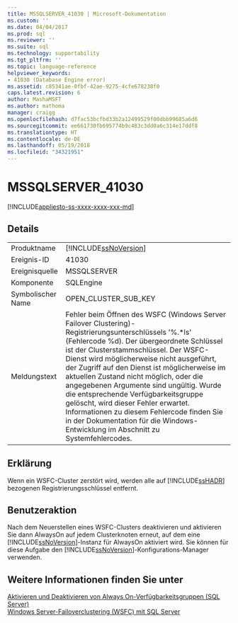 ```yaml
---
title: MSSQLSERVER_41030 | Microsoft-Dokumentation
ms.custom: ''
ms.date: 04/04/2017
ms.prod: sql
ms.reviewer: ''
ms.suite: sql
ms.technology: supportability
ms.tgt_pltfrm: ''
ms.topic: language-reference
helpviewer_keywords:
- 41030 (Database Engine error)
ms.assetid: c85341ae-0fbf-42ae-9275-4cfe678238f0
caps.latest.revision: 6
author: MashaMSFT
ms.author: mathoma
manager: craigg
ms.openlocfilehash: d7fac53bcfbd33b2a12499529f00dbb99685a6d6
ms.sourcegitcommit: ee661730fb695774b9c483c3dd0a6c314e17ddf8
ms.translationtype: HT
ms.contentlocale: de-DE
ms.lasthandoff: 05/19/2018
ms.locfileid: "34321951"
---
```

# <a name="mssqlserver41030"></a>MSSQLSERVER_41030
[!INCLUDE[appliesto-ss-xxxx-xxxx-xxx-md](../../includes/appliesto-ss-xxxx-xxxx-xxx-md.md)]
  
## <a name="details"></a>Details  
  
|||  
|-|-|  
|Produktname|[!INCLUDE[ssNoVersion](../../includes/ssnoversion-md.md)]|  
|Ereignis-ID|41030|  
|Ereignisquelle|MSSQLSERVER|  
|Komponente|SQLEngine|  
|Symbolischer Name|OPEN_CLUSTER_SUB_KEY|  
|Meldungstext|Fehler beim Öffnen des WSFC (Windows Server Failover Clustering)-Registrierungsunterschlüssels '%.*ls' (Fehlercode %d).  Der übergeordnete Schlüssel ist der Clusterstammschlüssel.  Der WSFC-Dienst wird möglicherweise nicht ausgeführt, der Zugriff auf den Dienst ist möglicherweise im aktuellen Zustand nicht möglich, oder die angegebenen Argumente sind ungültig. Wurde die entsprechende Verfügbarkeitsgruppe gelöscht, wird dieser Fehler erwartet. Informationen zu diesem Fehlercode finden Sie in der Dokumentation für die Windows-Entwicklung im Abschnitt zu Systemfehlercodes.|  
  
## <a name="explanation"></a>Erklärung  
Wenn ein WSFC-Cluster zerstört wird, werden alle auf [!INCLUDE[ssHADR](../../includes/sshadr-md.md)] bezogenen Registrierungsschlüssel entfernt.  
  
## <a name="user-action"></a>Benutzeraktion  
Nach dem Neuerstellen eines WSFC-Clusters deaktivieren und aktivieren Sie dann AlwaysOn auf jedem Clusterknoten erneut, auf dem eine [!INCLUDE[ssNoVersion](../../includes/ssnoversion-md.md)]-Instanz für AlwaysOn aktiviert wird. Sie können für diese Aufgabe den [!INCLUDE[ssNoVersion](../../includes/ssnoversion-md.md)]-Konfigurations-Manager verwenden.  
  
## <a name="see-also"></a>Weitere Informationen finden Sie unter  
[Aktivieren und Deaktivieren von Always On-Verfügbarkeitsgruppen &#40;SQL Server&#41;](~/database-engine/availability-groups/windows/enable-and-disable-always-on-availability-groups-sql-server.md)  
[Windows Server-Failoverclustering &#40;WSFC&#41; mit SQL Server](~/sql-server/failover-clusters/windows/windows-server-failover-clustering-wsfc-with-sql-server.md)  
  
